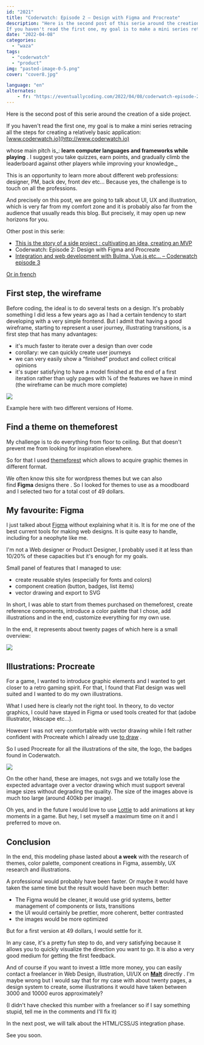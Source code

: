 ```yaml
---
id: "2021"
title: "Coderwatch: Episode 2 – Design with Figma and Procreate"
description: "Here is the second post of this serie around the creation of a side project.
If you haven't read the first one, my goal is to make a mini series ret..."
date: "2022-04-08"
categories: 
  - "waza"
tags: 
  - "coderwatch"
  - "product"
img: "pasted-image-0-5.png"
cover: "cover8.jpg"

language: "en"
alternates:
    - fr: "https://eventuallycoding.com/2022/04/08/coderwatch-episode-2-design-avec-figma-et-procreate"
---
```


Here is the second post of this serie around the creation of a side project. 

If you haven't read the first one, my goal is to make a mini series retracing all the steps for creating a relatively basic application:[  
](https://translate.google.com/website?sl=fr&tl=en&hl=fr&client=webapp&u=http://www.coderwatch.io/)[www.coderwatch.io](http://www.coderwatch.io)

whose main pitch is_: **learn computer languages ​​and frameworks while playing** . I suggest you take quizzes, earn points, and gradually climb the leaderboard against other players while improving your knowledge._

This is an opportunity to learn more about different web professions: designer, PM, back dev, front dev etc… Because yes, the challenge is to touch on all the professions.

And precisely on this post, we are going to talk about UI, UX and illustration, which is very far from my comfort zone and it is probably also far from the audience that usually reads this blog. But precisely, it may open up new horizons for you.

Other post in this serie:

- [This is the story of a side project : cultivating an idea, creating an MVP](https://eventuallycoding.com/2022/04/04/this-is-the-story-of-a-side-project/)
- Coderwatch: Episode 2: Design with Figma and Procreate
- [Integration and web development with Bulma, Vue.js etc… – Coderwatch episode 3](https://eventuallycoding.com/2022/04/14/integration-and-web-development-with-bulma-vue-js-etc-coderwatch-episode-3/)

[Or in french](https://eventuallycoding.com/2022/04/08/coderwatch-episode-2-design-avec-figma-et-procreate/)

## First step, the wireframe

Before coding, the ideal is to do several tests on a design. It's probably something I did less a few years ago as I had a certain tendency to start developing with a very simple frontend. But I admit that having a good wireframe, starting to represent a user journey, illustrating transitions, is a first step that has many advantages:

- it's much faster to iterate over a design than over code
- corollary: we can quickly create user journeys
- we can very easily show a “finished” product and collect critical opinions
- it's super satisfying to have a model finished at the end of a first iteration rather than ugly pages with ¼ of the features we have in mind (the wireframe can be much more complete)

[![](/images/pasted-image-0-5.png)](https://translate.google.com/website?sl=fr&tl=en&hl=fr&client=webapp&u=https://i0.wp.com/eventuallycoding.com/wp-content/uploads/2022/04/pasted-image-0-5.png?ssl%3D1)

Example here with two different versions of Home.

## Find a theme on themeforest

My challenge is to do everything from floor to ceiling. But that doesn't prevent me from looking for inspiration elsewhere. 

So for that I used [themeforest](https://translate.google.com/website?sl=fr&tl=en&hl=fr&client=webapp&u=https://themeforest.net/) which allows to acquire graphic themes in different format.

We often know this site for wordpress themes but we can also find **Figma** designs there . So I looked for themes to use as a moodboard and I selected two for a total cost of 49 dollars. 

## My favourite: Figma

I just talked about [Figma](https://translate.google.com/website?sl=fr&tl=en&hl=fr&client=webapp&u=https://www.figma.com/) without explaining what it is. It is for me one of the best current tools for making web designs. It is quite easy to handle, including for a neophyte like me. 

I'm not a Web designer or Product Designer, I probably used it at less than 10/20% of these capacities but it's enough for my goals. 

Small panel of features that I managed to use:

- create reusable styles (especially for fonts and colors)
- component creation (button, badges, list items)
- vector drawing and export to SVG

In short, I was able to start from themes purchased on themeforest, create reference components, introduce a color palette that I chose, add illustrations and in the end, customize everything for my own use.

In the end, it represents about twenty pages of which here is a small overview: 

[![](/images/pasted-image-0-10-1024x572.png)](https://eventuallycoding.com/wp-content/uploads/2022/05/pasted-image-0-10.png)

## Illustrations: Procreate

For a game, I wanted to introduce graphic elements and I wanted to get closer to a retro gaming spirit. For that, I found that Flat design was well suited and I wanted to do my own illustrations. 

What I used here is clearly not the right tool. In theory, to do vector graphics, I could have stayed in Figma or used tools created for that (adobe Illustrator, Inkscape etc…). 

However I was not very comfortable with vector drawing while I felt rather confident with Procreate which I already use [to draw](https://translate.google.com/website?sl=fr&tl=en&hl=fr&client=webapp&u=https://www.instagram.com/corwinhakanai/) . 

So I used Procreate for all the illustrations of the site, the logo, the badges found in Coderwatch. 

[![](/images/pasted-image-0-11-1024x583.png)](https://eventuallycoding.com/wp-content/uploads/2022/05/pasted-image-0-11.png)

On the other hand, these are images, not svgs and we totally lose the expected advantage over a vector drawing which must support several image sizes without degrading the quality. The size of the images above is much too large (around 400kb per image). 

Oh yes, and in the future I would love to use [Lottie](https://translate.google.com/website?sl=fr&tl=en&hl=fr&client=webapp&u=https://lottiefiles.com/) to add animations at key moments in a game. But hey, I set myself a maximum time on it and I preferred to move on.

## Conclusion

In the end, this modeling phase lasted about **a week** with the research of themes, color palette, component creations in Figma, assembly, UX research and illustrations.

A professional would probably have been faster. Or maybe it would have taken the same time but the result would have been much better:

- The Figma would be cleaner, it would use grid systems, better management of components or lists, transitions
- the UI would certainly be prettier, more coherent, better contrasted
- the images would be more optimized

But for a first version at 49 dollars, I would settle for it. 

In any case, it's a pretty fun step to do, and very satisfying because it allows you to quickly visualize the direction you want to go. It is also a very good medium for getting the first feedback.

And of course if you want to invest a little more money, you can easily contact a freelancer in Web Design, illustration, UI/UX on **[Malt](https://www.malt.com)** directly . I'm maybe wrong but I would say that for my case with about twenty pages, a design system to create, some illustrations it would have taken between 3000 and 10000 euros approximately?

(I didn't have checked this number with a freelancer so if I say something stupid, tell me in the comments and I'll fix it)

In the next post, we will talk about the HTML/CSS/JS integration phase.

See you soon.
